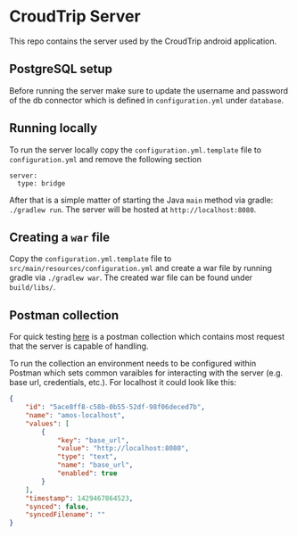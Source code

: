# CroudTrip Server

This repo contains the server used by the CroudTrip android application.


## PostgreSQL setup

Before running the server make sure to update the username and password of the db connector
which is defined in `configuration.yml` under `database`.

## Running locally

To run the server locally copy the `configuration.yml.template` file to `configuration.yml` 
and remove the following section

```
server:
  type: bridge
```

After that is a simple matter of starting the Java `main` method via gradle: `./gradlew run`.
The server will be hosted at `http://localhost:8080`.


## Creating a `war` file

Copy the `configuration.yml.template` file to `src/main/resources/configuration.yml` and
create a war file by running gradle via `./gradlew war`. The created war file can be found
under `build/libs/`.


## Postman collection

For quick testing [here](https://www.getpostman.com/collections/3466b0d29e60794cce85) is
a postman collection which contains most request that the server is capable of handling.

To run the collection an environment needs to be configured within Postman which sets common
varaibles for interacting with the server (e.g. base url, credentials, etc.).
For localhost it could look like this:

```json
{
	"id": "5ace8ff8-c58b-0b55-52df-98f06deced7b",
	"name": "amos-localhost",
	"values": [
		{
			"key": "base_url",
			"value": "http://localhost:8080",
			"type": "text",
			"name": "base_url",
			"enabled": true
		}
	],
	"timestamp": 1429467864523,
	"synced": false,
	"syncedFilename": ""
}
```
